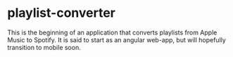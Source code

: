 # playlist-converter
This is the beginning of an application that converts playlists from Apple Music to Spotify. It is said to start as an angular web-app, but will hopefully transition to mobile soon.
